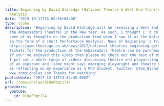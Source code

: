 ```yaml
---
title: Beginning by David Eldridge (National Theatre & West End Transfer) | Performance
  Analysis
date: "2019-10-11T16:08:56+08:00"
type: video
description: 'Beginning by David Eldridge will be receiving a West End transfer (to
  the Ambassadors Theatre) in the New Year. As such, I thought I''d collect together
  some of my thoughts on the production from when I saw it at the National Theatre
  in the form of a short Performance Analysis. News of Beginning''s transfer here:
  https://www.thestage.co.uk/news/2017/national-theatres-beginning-gets-west-end-transfer/
  Tickets for the production at the Ambassadors Theatre can be purchased here: https://www.theambassadorstheatre.co.uk/online/default.asp?doWork::WScontent::loadArticle=Load&BOparam::WScontent::loadArticle::article_id=547E724D-BFB4-418C-AE47-2CBD204C458D
  If you''ve enjoyed this video then please do check out the rest of my channel where
  I put out a whole range of videos discussing theatre and playwriting from the perspective
  of an aspirant and (some might say) emerging playwright and theatre maker as well
  as reflecting on my experience as a PhD Student. Twitter: @Tom_Nicholas Website:
  www.tomnicholas.com Thanks for watching!'
publishdate: "2017-12-13T13:44:45.000Z"
url: /tomnicholas/010aPRqt1l4/
providers:
  youtube:
    id: 010aPRqt1l4
---
```

